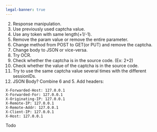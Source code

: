 ```yaml
---
legal-banner: true
---
```


2. Response manipulation.
3. Use previously used captcha value.
4. Use any token with same length(+1/-1).
5. Remove the param value or remove the entire parameter.
6. Change method from POST to GET(or PUT) and remove the captcha.
7. Change body to JSON or vice-versa.
8. Try OCR.
9. Check whether the captcha is in the source code. (Ex: 2+2)
10. Check whether the value of the captcha is in the source code.
11. Try to use the same captcha value several times with the different sessionIDs.
12. JSON Body? Combine 6 and 5.
Add headers:
```
X-Forwarded-Host: 127.0.0.1
X-Forwarded-For: 127.0.0.1
X-Originating-IP: 127.0.0.1
X-Remote-IP: 127.0.0.1
X-Remote-Addr: 127.0.0.1
X-Client-IP: 127.0.0.1
X-Host: 127.0.0.1
```

Todo